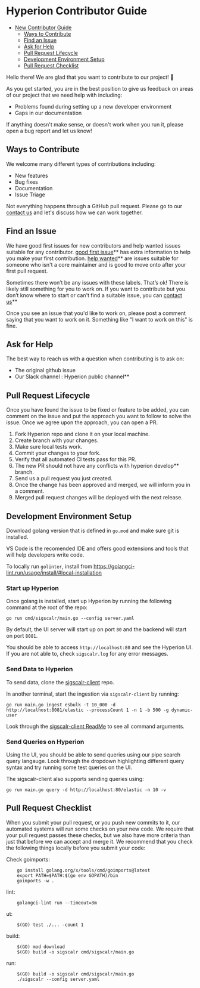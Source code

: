 # Hyperion Contributor Guide

* [New Contributor Guide](#contributing-guide)
  * [Ways to Contribute](#ways-to-contribute)
  * [Find an Issue](#find-an-issue)
  * [Ask for Help](#ask-for-help)
  * [Pull Request Lifecycle](#pull-request-lifecycle)
  * [Development Environment Setup](#development-environment-setup)
  * [Pull Request Checklist](#pull-request-checklist)

Hello there! We are glad that you want to contribute to our project! 💖

As you get started, you are in the best position to give us feedback on areas of
our project that we need help with including:

* Problems found during setting up a new developer environment
* Gaps in our documentation

If anything doesn't make sense, or doesn't work when you run it, please open a
bug report and let us know!

## Ways to Contribute


We welcome many different types of contributions including:

* New features
* Bug fixes
* Documentation
* Issue Triage

Not everything happens through a GitHub pull request. Please go to our [contact us](https://www.sigscalr.io/contact.html) and let's discuss how we can work together. 


## Find an Issue

We have good first issues for new contributors and help wanted issues suitable
for any contributor. [good first issue](https://github.com/sigscalr/hyperion/labels/good%20first%20issue)** has extra information to help you make your first contribution. 
[help wanted](https://github.com/sigscalr/hyperion/labels/help%20wanted)** are issues suitable for someone who isn't a core maintainer and is good to move onto after your first pull request.

Sometimes there won’t be any issues with these labels. That’s ok! There is
likely still something for you to work on. If you want to contribute but you
don’t know where to start or can't find a suitable issue, you can 
[contact us](https://www.sigscalr.io/contact.html)**

Once you see an issue that you'd like to work on, please post a comment saying
that you want to work on it. Something like "I want to work on this" is fine.

## Ask for Help


The best way to reach us with a question when contributing is to ask on:

* The original github issue
* Our Slack channel : Hyperion public channel**

## Pull Request Lifecycle

Once you have found the issue to be fixed or feature to be added, you can comment on the issue and put the approach you want to follow to solve the issue. Once we agree upon the approach, you can open a PR.

1. Fork Hyperion repo and clone it on your local machine.
2. Create branch with your changes.
3. Make sure local tests work.
4. Commit your changes to your fork.
5. Verify that all automated CI tests pass for this PR.
6. The new PR should not have any conflicts with hyperion develop** branch.
7. Send us a pull request you just created.
8. Once the change has been approved and merged, we will inform you in a comment.
9. Merged pull request changes will be deployed with the next release.


## Development Environment Setup
Download golang version that is defined in `go.mod` and make sure git is installed.

VS Code is the recomended IDE and offers good extensions and tools that will help developers write code.

To locally run `golinter`, install from https://golangci-lint.run/usage/install/#local-installation

### Start up Hyperion

Once golang is installed, start up Hyperion by running the following command at the root of the repo:
```
go run cmd/sigscalr/main.go --config server.yaml
```

By default, the UI server will start up on port `80` and the backend will start on port `8081`.

You should be able to access `http://localhost:80` and see the Hyperion UI. If you are not able to, check `sigscalr.log` for any error messages.


### Send Data to Hyperion

To send data, clone the [sigscalr-client](https://github.com/sigscalr/sigscalr-client) repo.

In another terminal, start the ingestion via `sigscalr-client` by running:
```
go run main.go ingest esbulk -t 10_000 -d http://localhost:8081/elastic --processCount 1 -n 1 -b 500 -g dynamic-user
```

Look through the [sigscalr-client ReadMe](https://github.com/sigscalr/sigscalr-client/README.md) to see all command arguments.


### Send Queries on Hyperion

Using the UI, you should be able to send queries using our pipe search query langauge. Look through the dropdown highlighting different query syntax and try running some test queries on the UI.

The sigscalr-client also supports sending queries using:
```
go run main.go query -d http://localhost:80/elastic -n 10 -v
```


## Pull Request Checklist

When you submit your pull request, or you push new commits to it, our automated
systems will run some checks on your new code. We require that your pull request
passes these checks, but we also have more criteria than just that before we can
accept and merge it. We recommend that you check the following things locally
before you submit your code:

Check goimports:
```
    go install golang.org/x/tools/cmd/goimports@latest
    export PATH=$PATH:$(go env GOPATH)/bin
    goimports -w .
```
lint:
```
    golangci-lint run --timeout=3m
```

ut:
```
    $(GO) test ./... -count 1
```
build:
```
    $(GO) mod download
    $(GO) build -o sigscalr cmd/sigscalr/main.go
```

run:
```
    $(GO) build -o sigscalr cmd/sigscalr/main.go
    ./sigscalr --config server.yaml
```
